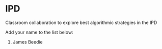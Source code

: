 # IPD
Classroom collaboration to explore best algorithmic strategies in the IPD

Add your name to the list below:

1. James Beedie

